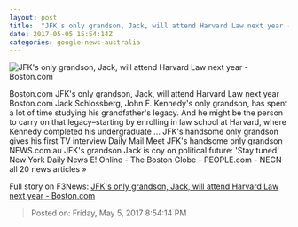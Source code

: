```yaml
---
layout: post
title:  "JFK's only grandson, Jack, will attend Harvard Law next year - Boston.com"
date: 2017-05-05 15:54:14Z
categories: google-news-australia
---
```


![JFK's only grandson, Jack, will attend Harvard Law next year - Boston.com](https://www.boston.com/wp-content/uploads/2017/05/Schlossberg-850x478.jpg)

Boston.com JFK's only grandson, Jack, will attend Harvard Law next year Boston.com Jack Schlossberg, John F. Kennedy's only grandson, has spent a lot of time studying his grandfather's legacy. And he might be the person to carry on that legacy–starting by enrolling in law school at Harvard, where Kennedy completed his undergraduate ... JFK's handsome only grandson gives his first TV interview Daily Mail Meet JFK's handsome only grandson NEWS.com.au JFK's grandson Jack is coy on political future: 'Stay tuned' New York Daily News E! Online - The Boston Globe - PEOPLE.com - NECN all 20 news articles »


Full story on F3News: [JFK's only grandson, Jack, will attend Harvard Law next year - Boston.com](http://www.f3nws.com/n/jRuKFE)

> Posted on: Friday, May 5, 2017 8:54:14 PM
